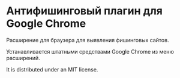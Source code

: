 # Антифишинговый плагин для Google Chrome
Расширение для браузера для выявления фишинговых сайтов.

Устанавливается штатными средствами Google Chrome из меню расширений.


It is distributed under an MIT license.
